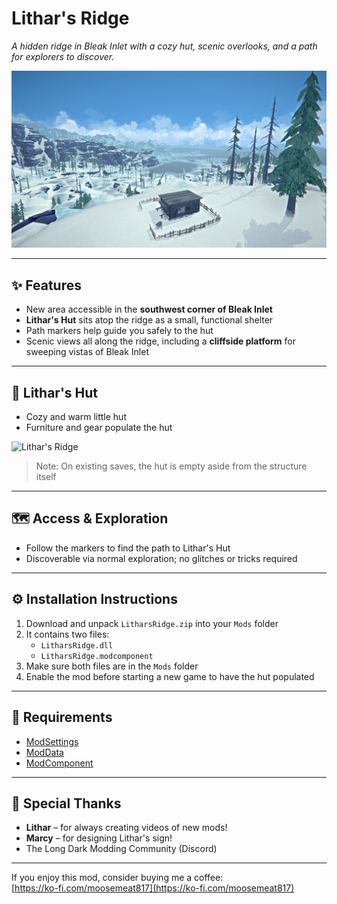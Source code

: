 # Lithar's Ridge

*A hidden ridge in Bleak Inlet with a cozy hut, scenic overlooks, and a path for explorers to discover.*

![Lithar's Ridge](https://github.com/moosemeat817/ModListJson/blob/main/litharsridge2.png)

---

## ✨ Features

- New area accessible in the **southwest corner of Bleak Inlet**  
- **Lithar's Hut** sits atop the ridge as a small, functional shelter  
- Path markers help guide you safely to the hut  
- Scenic views all along the ridge, including a **cliffside platform** for sweeping vistas of Bleak Inlet

---

## 🏡 Lithar's Hut

- Cozy and warm little hut
- Furniture and gear populate the hut

![Lithar's Ridge](https://github.com/moosemeat817/ModListJson/blob/main/litharsridge1.png)

> Note: On existing saves, the hut is empty aside from the structure itself  

---

## 🗺️ Access & Exploration

- Follow the markers to find the path to Lithar's Hut    
- Discoverable via normal exploration; no glitches or tricks required  

---

## ⚙️ Installation Instructions

1. Download and unpack `LitharsRidge.zip` into your `Mods` folder  
2. It contains two files:  
   - `LitharsRidge.dll`  
   - `LitharsRidge.modcomponent`  
3. Make sure both files are in the `Mods` folder  
4. Enable the mod before starting a new game to have the hut populated  

---

## 🧱 Requirements

- [ModSettings](https://github.com/DigitalzombieTLD/ModSettings/)  
- [ModData](https://github.com/dommrogers/ModData)  
- [ModComponent](https://github.com/dommrogers/ModComponent)  

---

## 🙏 Special Thanks

- **Lithar** – for always creating videos of new mods!
- **Marcy** – for designing Lithar's sign!
- The Long Dark Modding Community (Discord)  

---

If you enjoy this mod, consider buying me a coffee:  
[https://ko-fi.com/moosemeat817](https://ko-fi.com/moosemeat817)

